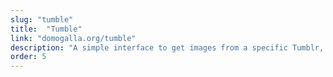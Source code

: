 ```yaml
---
slug: "tumble"
title:  "Tumble"
link: "domogalla.org/tumble"
description: "A simple interface to get images from a specific Tumblr, filtered by tags. It is written in vanilla JS, and was built to be as simple as possible. The backend is an AWS gateway that formats & passes the request through to Tumblr's API."
order: 5
---
```

